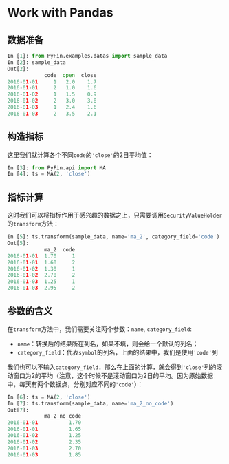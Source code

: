 # Work with Pandas

## 数据准备

```python
In [1]: from PyFin.examples.datas import sample_data
In [2]: sample_data
Out[2]:
            code  open  close
2016-01-01     1   2.0    1.7
2016-01-01     2   1.0    1.6
2016-01-02     1   1.5    0.9
2016-01-02     2   3.0    3.8
2016-01-03     1   2.4    1.6
2016-01-03     2   3.5    2.1
```

## 构造指标

这里我们就计算各个不同``code``的``'close'``的2日平均值：

```python
In [3]: from PyFin.api import MA
In [4]: ts = MA(2, 'close')
```

## 指标计算

这时我们可以将指标作用于感兴趣的数据之上，只需要调用``SecurityValueHolder``的``transform``方法：

```python
In [5]: ts.transform(sample_data, name='ma_2', category_field='code')
Out[5]:
            ma_2  code
2016-01-01  1.70     1
2016-01-01  1.60     2
2016-01-02  1.30     1
2016-01-02  2.70     2
2016-01-03  1.25     1
2016-01-03  2.95     2
```

## 参数的含义

在``transform``方法中，我们需要关注两个参数：``name``, ``category_field``:

* ``name``：转换后的结果所在列名，如果不填，则会给一个默认的列名；
* ``category_field``：代表``symbol``的列名，上面的结果中，我们是使用``'code'``列

我们也可以不输入``category_field``，那么在上面的计算，就会得到``'close'``列的滚动窗口为2的平均（注意，这个时候不是滚动窗口为2日的平均。因为原始数据中，每天有两个数据点，分别对应不同的``'code'``）：

```python
In [6]: ts = MA(2, 'close')
In [7]: ts.transform(sample_data, name='ma_2_no_code')
Out[7]:
            ma_2_no_code
2016-01-01          1.70
2016-01-01          1.65
2016-01-02          1.25
2016-01-02          2.35
2016-01-03          2.70
2016-01-03          1.85
```